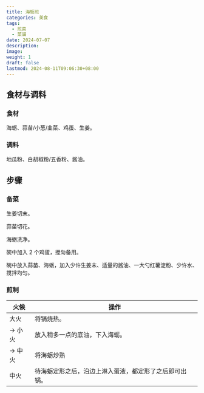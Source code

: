 ```yaml
---
title: 海蛎煎
categories: 美食
tags:
  - 煎菜
  - 菜谱
date: 2024-07-07
description: 
image: 
weight: 1
draft: false
lastmod: 2024-08-11T09:06:30+08:00
---
```

## 食材与调料

### 食材

海蛎、蒜苗/小葱/韭菜、鸡蛋、生姜。

### 调料

地瓜粉、白胡椒粉/五香粉、酱油。

## 步骤

### 备菜

生姜切末。

蒜苗切花。

海蛎洗净。

碗中加入 2 个鸡蛋，搅匀备用。

碗中放入蒜苗、海蛎，加入少许生姜末、适量的酱油、一大勺红薯淀粉、少许水、搅拌均匀。

### 煎制

| 火候    | 操作                          |
| ----- | --------------------------- |
| 大火    | 将锅烧热。                       |
| -> 小火 | 放入稍多一点的底油，下入海蛎。             |
| -> 中火 | 将海蛎炒熟                       |
| 中火    | 待海蛎定形之后，沿边上淋入蛋液，都定形了之后即可出锅。 |


